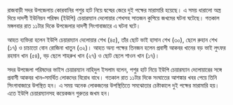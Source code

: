 রাজবাড়ী সদর উপজেলায় কোরবানির পশুর হাট নিয়ে দ্বন্দ্বের জেরে দুই পক্ষের মারামারি হয়েছে। এ সময় ধারালো অস্ত্র দিয়ে দাদশী ইউনিয়ন পরিষদ (ইউপি) চেয়ারম্যান দেলোয়ার শেখসহ সাতজন কুপিয়ে জখমের ঘটনা ঘটেছে। গতকাল মঙ্গলবার রাত ১১টার দিকে উপজেলার দাদশী সিংগাবাজারে এ ঘটনা ঘটে।

আহত ব্যক্তিরা হলেন ইউপি চেয়ারম্যান দেলোয়ার শেখ (৪৫), তাঁর ছোট ভাই হাসান শেখ (৩০), ছেলে রুহান শেখ (১৭) ও চাচাতো বোন রোজিনা খাতুন (৩২)। আহত অন্য পক্ষের তিনজন হলেন প্রবাসী আকবর খানের বড় ভাই লুৎফর রহমান খান (৫৪), বড় ছেলে শাহরুখ খান (২৭) ও ছোট ছেলে শাওন খান (১৭)।

সদর উপজেলা পরিষদের ভাইস চেয়ারম্যান নাহিদুল ইসলাম বলেন, পশুর হাট নিয়ে ইউপি চেয়ারম্যান দেলোয়ারের সঙ্গে প্রবাসী আকবর খান–সমর্থিত লোকদের বিরোধ বাধে। গতকাল রাত ১১টার দিকে সংঘাতের আশঙ্কার খবর পেয়ে তিনি সিংগাবাজারে উপস্থিত হন। এ সময় অনেক লোকজনের উপস্থিতিতে সমঝোতার চেষ্টাকালে দুই পক্ষের মারামারি হয়। এতে ইউপি চেয়ারম্যানসহ কয়েকজন গুরুতর জখম হন।

